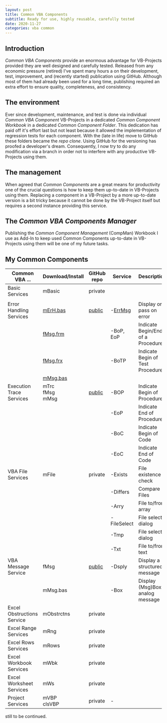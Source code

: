 ```yaml
---
layout: post
title: Common VBA Components
subtitle: Ready for use, highly reusable, carefully tested
date: 2020-11-27
categories: vba common
---
```


## Introduction
_Common VBA Components_ provide an enormous advantage for VB-Projects provided they are well designed and carefully tested. Released from any economic pressure (retired) I've spent many hours a on their development, test, improvement, and (recently started) publication using GitHub. Although most of them had already been used for a long time, publishing required an extra effort to ensure quality, completeness, and consistency.

## The environment
Ever since development, maintenance, and test is done via individual _Common VBA Component_ VB-Projects in a dedicated _Common Component Workbook_ in a dedicated _Common Component Folder_. This dedication has paid off it's effort last but not least because it allowed the implementation of regression tests for each component. With the (late in life) move to GitHub these folders became the _repo clone_. Using GitHub for the versioning has proofed a developer's dream. Consequently, I now try to do any modification via a branch in order not to interfere with any productive VB-Projects using them.

## The management
When agreed that _Common Components_ are a great means for productivity one of the crucial questions is how to keep them up-to-date in VB-Projects using them. Replacing a component in a VB-Project by a more up-to-date version is a bit tricky because it cannot be done by the VB-Project itself but requires a second instance providing this service.

## The _Common VBA Components Manager_
Publishing the _Common Component Management_ (CompMan) Workbook I use as Add-In to keep used Common Components up-to-date in VB-Projects using them will be one of my future tasks.

## My Common Components

|         Common VBA ...    |  Download/Install  |GitHub repo |     Service    |      Description                |
|---------------------------|--------------------|------------|----------------|---------------------------------|
| Basic Services            |mBasic              |private     |                |                                 |
|                           |                    |            |                |                                 |
| Error Handling Services   |[mErH.bas][1d1]     |[public][1] |-[ErrMsg][1s1]  | Display or pass on error        |
|                           |[fMsg.frm][1d2]     |            |-BoP, EoP| Indicate Begin/End of a Procedure|
|                           |[fMsg.frx][1d3]     |            |-BoTP           | Indicate Begin of Test Procedure |
|                           |[mMsg.bas][1d4]     |            |                |                                  |
| Execution Trace Services  |mTrc<br>fMsg<br>mMsg|[public][2] |-BOP            | Indicate Begin of Procedure      |
|                           |                    |            |-EoP            | Indicate End of Procedure        |
|                           |                    |            |-BoC            | Indicate Begin of Code           |
|                           |                    |            |-EoC            | Indicate End of Code             |
|VBA File Services          |mFile               |private     |-Exists         | File existence check             |
|                           |                    |            |-Differs        | Compare Files                    |
|                           |                    |            |-Arry           | File to/from array               |
|                           |                    |            |-FileSelect     | File select dialog               |
|                           |                    |            |-Tmp            | File select dialog               |
|                           |                    |            |-Txt            | File to/from text                |
|VBA Message Service        |fMsg<br>            |[public][3]|-Dsply          | Display a structured message     |
|                           |mMsg.bas            |            |-Box            | Display (Msg)Box analog message  |
| Excel Obstructions Service|mObstrctns          |private     |                |                     |
| Excel Range Services      |mRng                |private     |                |                     |
| Excel Rows Services       |mRows               |private     |                |                     |
| Excel Workbook Services   |mWbk                |private     |                |                     |
| Excel Worksheet Services  |mWs                 |private     |                |                     |
| Project Services          |mVBP<br>clsVBP      |private     |        -        |                     |

still to be continued.

[1]:https://github.com/warbe-maker/Common-VBA-Error-Services
[1r]:https://github.com/warbe-maker/Common-VBA-Error-Handler-Services
[1s1]:https://warbe-maker.github.io/warbe-maker.github.io/vba/common/2020/11/21/Common-VBA-Error-Handler.html#the-errmsg-service
[1b]:https://warbe-maker.github.io/warbe-maker.github.io/vba/common/2020/11/21/Common-VBA-Error-Handler.html#the-beginend-of-procedure-services-bop-eop
[1d1]:https://gitcdn.link/repo/warbe-maker/VBA-MsgBox-alternative/master/mErH.bas
[1d2]:https://gitcdn.link/repo/warbe-maker/VBA-MsgBox-alternative/master/fMsg.frm
[1d3]:https://gitcdn.link/repo/warbe-maker/VBA-MsgBox-alternative/master/fMsg.frx
[1d4]:https://gitcdn.link/repo/warbe-maker/VBA-MsgBox-alternative/master/mMsg.bas
[2]:https://github.com/warbe-maker/Common-VBA-Execution-Trace-Service
[3]:https://github.com/warbe-maker/Common-VBA-Message-Service